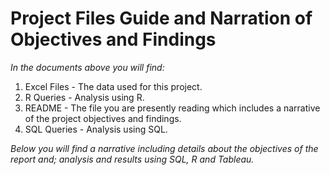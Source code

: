 # Project Files Guide and Narration of Objectives and Findings
*In the documents above you will find:*
1. Excel Files - The data used for this project. 
2. R Queries - Analysis using R.
3. README - The file you are presently reading which includes a narrative of the project objectives and findings.
4. SQL Queries - Analysis using SQL. 

*Below you will find a narrative including details about the objectives of the report and; analysis and results using SQL, R and Tableau.*



